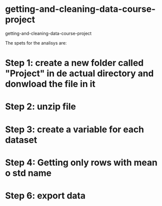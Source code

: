 # getting-and-cleaning-data-course-project
getting-and-cleaning-data-course-project

The spets for the analisys are:

# Step 1: create a new folder called "Project" in de actual directory and donwload the file in it
# Step 2: unzip file
# Step 3: create a variable for each dataset
# Step 4:  Getting only rows with mean o std name 
# Step 6: export data
